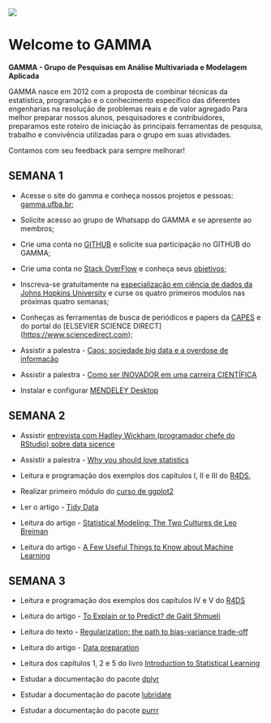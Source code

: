 ![](https://i.imgur.com/zWQvVEA.png)

# Welcome to GAMMA

**GAMMA - Grupo de Pesquisas em Análise Multivariada e Modelagem Aplicada**


GAMMA nasce em 2012 com a proposta de combinar técnicas da estatística, programação e o conhecimento específico das 
diferentes engenharias na resolução de problemas reais e de valor agregado Para melhor preparar nossos alunos, pesquisadores e contribuidores, preparamos este roteiro de iniciação às principais ferramentas de pesquisa, trabalho e convivência utilizadas para o grupo em suas atividades.

Contamos com seu feedback para sempre melhorar! 


## SEMANA 1

- Acesse o site do gamma e conheça nossos projetos e pessoas: [gamma.ufba.br](gamma.ufba.br);

- Solicite acesso ao grupo de Whatsapp do GAMMA e se apresente ao membros;

- Crie uma conta no [GITHUB](https://tinyurl.com/y8nvwvh5) e solicite sua participação no GITHUB do GAMMA;

- Crie uma conta no [Stack OverFlow](https://stackoverflow.com) e conheça seus [objetivos](https://stackoverflow.com/tour);

- Inscreva-se gratuitamente na [especialização em ciência de dados da Johns Hopkins University](https://www.coursera.org/specializations/jhu-data-science) e curse os quatro primeiros modulos nas próximas quatro semanas;

- Conheças as ferramentas de busca de periódicos e papers da [CAPES](https://tinyurl.com/y8g7t4kv) e do portal do [ELSEVIER SCIENCE DIRECT] (https://www.sciencedirect.com);

- Assistir a palestra - [Caos: sociedade big data e a overdose de informação](https://tinyurl.com/yb4y82qv)

- Assistir a palestra - [Como ser INOVADOR em uma carreira CIENTÍFICA](https://tinyurl.com/ybqpubmm)

- Instalar e configurar [MENDELEY Desktop](https://tinyurl.com/y79ebzrt)

## SEMANA 2

- Assistir [entrevista com Hadley Wickham (programador chefe do RStudio) sobre data sicence](https://tinyurl.com/y99sgug7)

- Assistir a palestra - [Why you should love statistics](https://tinyurl.com/mwlq6nd)

- Leitura e programação dos exemplos dos capítulos I, II e III do [R4DS](http://r4ds.had.co.nz),

- Realizar primeiro módulo do [curso de ggplot2](https://tinyurl.com/y8fhqlo4)

- Ler o artigo - [Tidy Data](http://vita.had.co.nz/papers/tidy-data.pdf)

- Leitura do artigo - [Statistical Modeling: The Two Cultures de Leo Breiman](https://projecteuclid.org/download/pdf_1/euclid.ss/1009213726)

- Leitura do artigo - [A Few Useful Things to Know about Machine Learning](https://homes.cs.washington.edu/~pedrod/papers/cacm12.pdf)

## SEMANA 3

- Leitura e programação dos exemplos dos capítulos IV e V do [R4DS](http://r4ds.had.co.nz)

- Leitura do artigo - [To Explain or to Predict? de Galit Shmueli](https://www.stat.berkeley.edu/~aldous/157/Papers/shmueli.pdf)

- Leitura do texto - [Regularization: the path to bias-variance trade-off](https://tinyurl.com/yb5pzq6o)

- Leitura do artigo - [Data preparation](https://tinyurl.com/y7bwny8y)

- Leitura dos capítulos 1, 2 e 5 do livro [Introduction to Statistical Learning](https://www-bcf.usc.edu/~gareth/ISL/ISLR%20First%20Printing.pdf)

- Estudar a documentação do pacote [dplyr](https://dplyr.tidyverse.org) 

- Estudar a documentação do pacote [lubridate](https://lubridate.tidyverse.org) 

- Estudar a documentação do pacote [purrr](https://purrr.tidyverse.org) 


